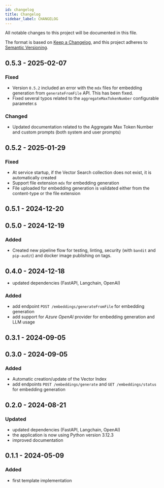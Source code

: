 ```yaml
---
id: changelog
title: Changelog
sidebar_label: CHANGELOG
---
```


<!--
WARNING: this file was automatically generated by Mia-Platform Doc Aggregator.
DO NOT MODIFY IT BY HAND.
Instead, modify the source file and run the aggregator to regenerate this file.
-->

All notable changes to this project will be documented in this file.

The format is based on [Keep a Changelog](https://keepachangelog.com/en/1.0.0/),
and this project adheres to [Semantic Versioning](https://semver.org/spec/v2.0.0.html).

## 0.5.3 - 2025-02-07

### Fixed

- Version `0.5.2` included an error with the `mdx` files for embedding generation from `generateFromFile` API. This has been fixed.
- Fixed several typos related to the `aggregateMaxTokenNumber` configurable parameter.s

### Changed

- Updated documentation related to the Aggregate Max Token Number and custom prompts (both system and user prompts)

## 0.5.2 - 2025-01-29


### Fixed

- At service startup, if the Vector Search collection does not exist, it is automatically created
- Support file extension `mdx` for embedding generation
- File uploaded for embedding generation is validated either from the content-type or the file extension

## 0.5.1 - 2024-12-20

## 0.5.0 - 2024-12-19

### Added

- Created new pipeline flow for testing, linting, security (with `bandit` and `pip-audit`) and docker image publishing on tags.

## 0.4.0 - 2024-12-18

- updated dependencies (FastAPI, Langchain, OpenAI)

### Added

- add endpoint `POST /embeddings/generateFromFile` for embedding generation
- add support for _Azure OpenAI_ provider for embedding generation and LLM usage

## 0.3.1 - 2024-09-05

## 0.3.0 - 2024-09-05

### Added

- Automatic creation/update of the Vector Index
- add endpoints `POST /embeddings/generate` and `GET /embeddings/status` for embedding generation

## 0.2.0 - 2024-08-21

### Updated

- updated dependencies (FastAPI, Langchain, OpenAI)
- the application is now using Python version 3.12.3
- improved documentation

## 0.1.1 - 2024-05-09

### Added

- first template implementation

